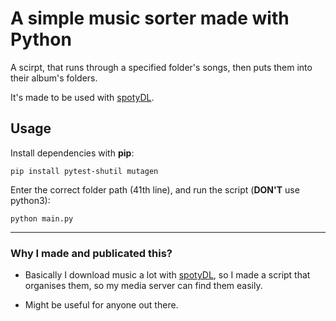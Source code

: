 # A simple music sorter made with Python

A scirpt, that runs through a specified folder's songs, then puts them into their album's folders.

It's made to be used with [spotyDL](https://github.com/spotDL/spotify-downloader).

## Usage

Install dependencies with **pip**:

```shell
pip install pytest-shutil mutagen
```

Enter the correct folder path (41th line), and run the script (**DON'T** use python3):

```shell
python main.py
```

---

### Why I made and publicated this?

- Basically I download music a lot with [spotyDL](https://github.com/spotDL/spotify-downloader), so I made a script that organises them, so my media server can find them easily.

- Might be useful for anyone out there.